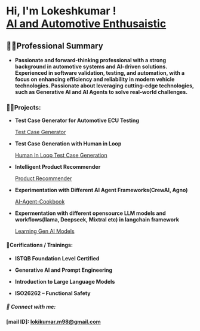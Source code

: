 <h1>Hi, I'm Lokeshkumar ! <br/><a href="">AI and Automotive Enthusaistic</a></h1>

<h2>👨‍🏫Professional Summary</h2>

  - <b>Passionate and forward-thinking professional with a strong background in automotive systems and AI-driven solutions. Experienced in software validation, testing, and automation, with a focus on enhancing efficiency and reliability in modern vehicle technologies. Passionate about leveraging cutting-edge technologies, such as Generative AI and AI Agents to solve real-world challenges. </b>

<h3>👨‍💻Projects:</h3>

- <b>Test Case Generator for Automotive ECU Testing</b>
  
   [Test Case Generator](https://github.com/LokiKumarM/Automotive-Projects)
    
- <b>Test Case Generation with Human in Loop</b>

  [Human In Loop Test Case Generation](https://github.com/LokiKumarM/TC-Generation-HIL/tree/main)

- <b>Intelligent Product Recommender</b>

  [Product Recommender](https://github.com/LokiKumarM/Intelligent-Prod-Recommender/tree/main)
  
- <b>Experimentation with Different AI Agent Frameworks(CrewAI, Agno)</b>

  [AI-Agent-Cookbook](https://github.com/LokiKumarM/AI-Agent-cookbook)

- <b>Expermentation with different opensource LLM models and workflows(llama, Deepseek, Mixtral etc) in langchain framework</b>

  [Learning Gen AI Models](https://github.com/LokiKumarM/Learnings_Automotive)


<h4>📄Cerifications / Trainings:</h4>

- <b>ISTQB Foundation Level Certified</b>
  
- <b>Generative AI and Prompt Engineering</b>

-  <b>Introduction to Large Language Models</b>

- <b>ISO26262 – Functional Safety</b>


<h5> 🤳 Connect with me:</h5>

<b>[mail ID]: lokikumar.m98@gmail.com</b>

<!--
Here are some ideas to get you started:

- 🔭 I’m currently working on ...
- 🌱 I’m currently learning ...
- 👯 I’m looking to collaborate on ...
- 🤔 I’m looking for help with ...
- 💬 Ask me about ...
- 📫 How to reach me: ...
- 😄 Pronouns: ...
- ⚡ Fun fact: ...
-->
